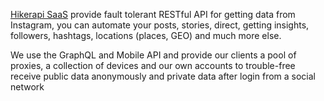 [Hikerapi SaaS](http://hikerapi.com/) provide fault tolerant RESTful API for getting data from Instagram, you can automate your posts, stories, direct, getting insights, followers, hashtags, locations (places, GEO) and much more else.

We use the GraphQL and Mobile API and provide our clients a pool of proxies, a collection of devices and our own accounts to trouble-free receive public data anonymously and private data after login from a social network
